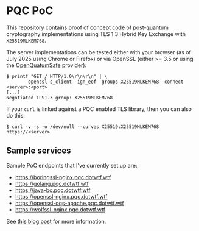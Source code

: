 PQC PoC
=======

This repository contains proof of concept code of
post-quantum cryptography implementations using TLS
1.3 Hybrid Key Exchange with `X25519MLKEM768`.

The server implementations can be tested either with
your browser (as of July 2025 using Chrome or Firefox)
or via OpenSSL (either >= 3.5 or using the
[OpenQuatumSafe](https://openquantumsafe.org/)
provider):

```
$ printf "GET / HTTP/1.0\r\n\r\n" | \
        openssl s_client -ign_eof -groups X25519MLKEM768 -connect <server>:<port>
[...]
Negotiated TLS1.3 group: X25519MLKEM768
```

If your `curl` is linked against a PQC enabled TLS
library, then you can also do this:

```
$ curl -v -s -o /dev/null --curves X25519:X25519MLKEM768 https://<server>
```

Sample services
---------------

Sample PoC endpoints that I've currently set up are:

* https://boringssl-nginx.pqc.dotwtf.wtf
* https://golang.pqc.dotwtf.wtf
* https://java-bc.pqc.dotwtf.wtf
* https://openssl-nginx.pqc.dotwtf.wtf
* https://openssl-oqs-apache.pqc.dotwtf.wtf
* https://wolfssl-nginx.pqc.dotwtf.wtf

See [this blog post](https://www.netmeister.org/blog/pqc-pocs.html) for more information.

